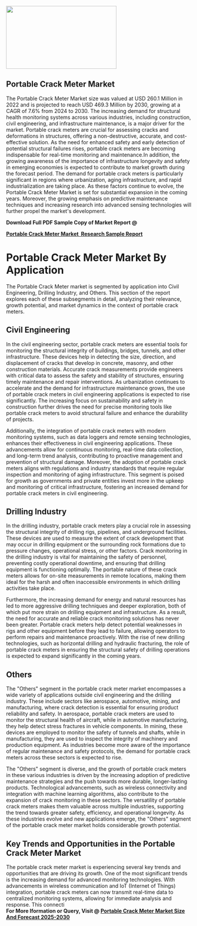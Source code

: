 <p><img class="alignnone size-medium wp-image-20088" src="https://ffe5etoiles.com/wp-content/uploads/2024/12/MST1-300x171.png" alt="" width="300" height="171" /></p><p><p> <h2>Portable Crack Meter Market </h2><p>The Portable Crack Meter Market size was valued at USD 260.1 Million in 2022 and is projected to reach USD 469.3 Million by 2030, growing at a CAGR of 7.6% from 2024 to 2030. The increasing demand for structural health monitoring systems across various industries, including construction, civil engineering, and infrastructure maintenance, is a major driver for the market. Portable crack meters are crucial for assessing cracks and deformations in structures, offering a non-destructive, accurate, and cost-effective solution. As the need for enhanced safety and early detection of potential structural failures rises, portable crack meters are becoming indispensable for real-time monitoring and maintenance.In addition, the growing awareness of the importance of infrastructure longevity and safety in emerging economies is expected to contribute to market growth during the forecast period. The demand for portable crack meters is particularly significant in regions where urbanization, aging infrastructure, and rapid industrialization are taking place. As these factors continue to evolve, the Portable Crack Meter Market is set for substantial expansion in the coming years. Moreover, the growing emphasis on predictive maintenance techniques and increasing research into advanced sensing technologies will further propel the market's development.</p></p><p><strong>Download Full PDF Sample Copy of Market Report @</strong></p><p><strong><a href="https://www.verifiedmarketreports.com/download-sample/?rid=353458&utm_source=Sites-google&utm_medium=265" target="_blank">Portable Crack Meter Market &nbsp;Research Sample Report</a></strong></p><p><h1>Portable Crack Meter Market By Application</h1><p>The Portable Crack Meter market is segmented by application into Civil Engineering, Drilling Industry, and Others. This section of the report explores each of these subsegments in detail, analyzing their relevance, growth potential, and market dynamics in the context of portable crack meters.</p><h2>Civil Engineering</h2><p>In the civil engineering sector, portable crack meters are essential tools for monitoring the structural integrity of buildings, bridges, tunnels, and other infrastructure. These devices help in detecting the size, direction, and displacement of cracks that develop in concrete, masonry, and other construction materials. Accurate crack measurements provide engineers with critical data to assess the safety and stability of structures, ensuring timely maintenance and repair interventions. As urbanization continues to accelerate and the demand for infrastructure maintenance grows, the use of portable crack meters in civil engineering applications is expected to rise significantly. The increasing focus on sustainability and safety in construction further drives the need for precise monitoring tools like portable crack meters to avoid structural failure and enhance the durability of projects.</p><p>Additionally, the integration of portable crack meters with modern monitoring systems, such as data loggers and remote sensing technologies, enhances their effectiveness in civil engineering applications. These advancements allow for continuous monitoring, real-time data collection, and long-term trend analysis, contributing to proactive management and prevention of structural damage. Moreover, the adoption of portable crack meters aligns with regulations and industry standards that require regular inspection and monitoring of aging infrastructure. This segment is poised for growth as governments and private entities invest more in the upkeep and monitoring of critical infrastructure, fostering an increased demand for portable crack meters in civil engineering.</p><h2>Drilling Industry</h2><p>In the drilling industry, portable crack meters play a crucial role in assessing the structural integrity of drilling rigs, pipelines, and underground facilities. These devices are used to measure the extent of crack development that may occur in drilling equipment or the surrounding rock formations due to pressure changes, operational stress, or other factors. Crack monitoring in the drilling industry is vital for maintaining the safety of personnel, preventing costly operational downtime, and ensuring that drilling equipment is functioning optimally. The portable nature of these crack meters allows for on-site measurements in remote locations, making them ideal for the harsh and often inaccessible environments in which drilling activities take place.</p><p>Furthermore, the increasing demand for energy and natural resources has led to more aggressive drilling techniques and deeper exploration, both of which put more strain on drilling equipment and infrastructure. As a result, the need for accurate and reliable crack monitoring solutions has never been greater. Portable crack meters help detect potential weaknesses in rigs and other equipment before they lead to failure, allowing operators to perform repairs and maintenance proactively. With the rise of new drilling technologies, such as horizontal drilling and hydraulic fracturing, the role of portable crack meters in ensuring the structural safety of drilling operations is expected to expand significantly in the coming years.</p><h2>Others</h2><p>The "Others" segment in the portable crack meter market encompasses a wide variety of applications outside civil engineering and the drilling industry. These include sectors like aerospace, automotive, mining, and manufacturing, where crack detection is essential for ensuring product reliability and safety. In aerospace, portable crack meters are used to monitor the structural health of aircraft, while in automotive manufacturing, they help detect stress fractures in vehicle components. In mining, these devices are employed to monitor the safety of tunnels and shafts, while in manufacturing, they are used to inspect the integrity of machinery and production equipment. As industries become more aware of the importance of regular maintenance and safety protocols, the demand for portable crack meters across these sectors is expected to rise.</p><p>The "Others" segment is diverse, and the growth of portable crack meters in these various industries is driven by the increasing adoption of predictive maintenance strategies and the push towards more durable, longer-lasting products. Technological advancements, such as wireless connectivity and integration with machine learning algorithms, also contribute to the expansion of crack monitoring in these sectors. The versatility of portable crack meters makes them valuable across multiple industries, supporting the trend towards greater safety, efficiency, and operational longevity. As these industries evolve and new applications emerge, the "Others" segment of the portable crack meter market holds considerable growth potential.</p><h2>Key Trends and Opportunities in the Portable Crack Meter Market</h2><p>The portable crack meter market is experiencing several key trends and opportunities that are driving its growth. One of the most significant trends is the increasing demand for advanced monitoring technologies. With advancements in wireless communication and IoT (Internet of Things) integration, portable crack meters can now transmit real-time data to centralized monitoring systems, allowing for immediate analysis and response. This connecti<strong><br />For More Iformation or Query, Visit @ <a href="https://www.verifiedmarketreports.com/product/portable-crack-meter-market/" target="_blank">Portable Crack Meter Market Size And Forecast 2025-2030</a></strong></p>
